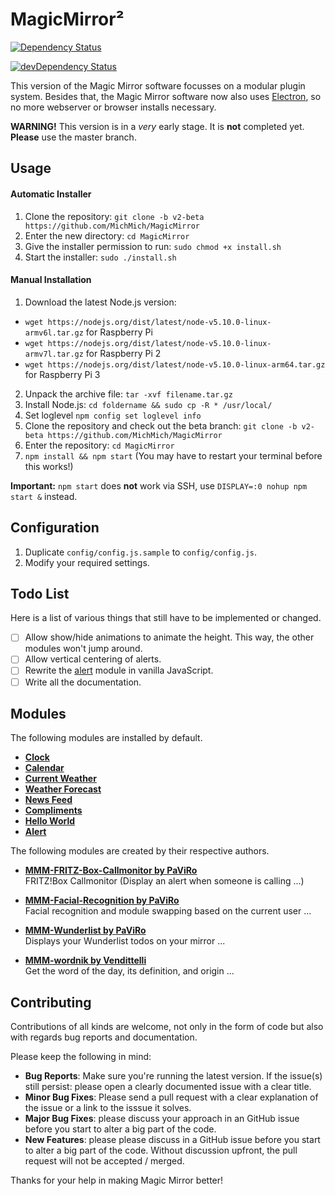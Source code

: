 # MagicMirror²

[![Dependency Status](https://david-dm.org/MichMich/MagicMirror/v2-beta.svg)](https://david-dm.org/MichMich/MagicMirror/v2-beta)

[![devDependency Status](https://david-dm.org/MichMich/MagicMirror/v2-beta/dev-status.svg)](https://david-dm.org/MichMich/MagicMirror/v2-beta#info=devDependencies)

This version of the Magic Mirror software focusses on a modular plugin system. Besides that, the Magic Mirror software now also uses [Electron](http://electron.atom.io/), so no more webserver or browser installs necessary.

**WARNING!** This version is in a *very* early stage. It is **not** completed yet. **Please** use the master branch.

## Usage 

#### Automatic Installer

1. Clone the repository: `git clone -b v2-beta https://github.com/MichMich/MagicMirror`
2. Enter the new directory: `cd MagicMirror`
3. Give the installer permission to run: `sudo chmod +x install.sh`
4. Start the installer: `sudo ./install.sh`


#### Manual Installation

1. Download the latest Node.js version:
  - `wget https://nodejs.org/dist/latest/node-v5.10.0-linux-armv6l.tar.gz` for Raspberry Pi
  - `wget https://nodejs.org/dist/latest/node-v5.10.0-linux-armv7l.tar.gz` for Raspberry Pi 2
  - `wget https://nodejs.org/dist/latest/node-v5.10.0-linux-arm64.tar.gz` for Raspberry Pi 3
2. Unpack the archive file: `tar -xvf filename.tar.gz`
3. Install Node.js: `cd foldername && sudo cp -R * /usr/local/`
4. Set loglevel `npm config set loglevel info`
5. Clone the repository and check out the beta branch: `git clone -b v2-beta https://github.com/MichMich/MagicMirror`
6. Enter the repository: `cd MagicMirror`
7. `npm install && npm start` (You may have to restart your terminal before this works!)

**Important:** `npm start` does **not** work via SSH, use `DISPLAY=:0 nohup npm start &` instead.

## Configuration

1. Duplicate `config/config.js.sample` to `config/config.js`.
2. Modify your required settings.

## Todo List

Here is a list of various things that still have to be implemented or changed.

- [ ] Allow show/hide animations to animate the height. This way, the other modules won't jump around.
- [ ] Allow vertical centering of alerts.
- [ ] Rewrite the [alert](modules/default/alert) module in vanilla JavaScript.
- [ ] Write all the documentation.

## Modules

The following modules are installed by default.

- [**Clock**](modules/default/clock)
- [**Calendar**](modules/default/calendar)
- [**Current Weather**](modules/default/currentweather)
- [**Weather Forecast**](modules/default/weatherforecast)
- [**News Feed**](modules/default/newsfeed)
- [**Compliments**](modules/default/compliments)
- [**Hello World**](modules/default/helloworld)
- [**Alert**](modules/default/alert)

The following modules are created by their respective authors.

- **[MMM-FRITZ-Box-Callmonitor by PaViRo](https://github.com/paviro/MMM-FRITZ-Box-Callmonitor)** <br> FRITZ!Box Callmonitor (Display an alert when someone is calling ...)

- **[MMM-Facial-Recognition by PaViRo](https://github.com/paviro/MMM-Facial-Recognition)** <br> Facial recognition and module swapping based on the current user ...

- **[MMM-Wunderlist by PaViRo](https://github.com/paviro/MMM-Wunderlist)** <br> Displays your Wunderlist todos on your mirror ...
 
- **[MMM-wordnik by Vendittelli](https://github.com/SVendittelli/MMM-wordnik)** <br> Get the word of the day, its definition, and origin ...

## Contributing

Contributions of all kinds are welcome, not only in the form of code but also with regards bug reports and documentation.

Please keep the following in mind:

- **Bug Reports**:  Make sure you're running the latest version. If the issue(s) still persist: please open a clearly documented issue with a clear title. 
- **Minor Bug Fixes**: Please send a pull request with a clear explanation of the issue or a link to the isssue it solves.
- **Major Bug Fixes**: please discuss your approach in an GitHub issue before you start to alter a big part of the code.
- **New Features**: please please discuss in a GitHub issue before you start to alter a big part of the code. Without discussion upfront, the pull request will not be accepted / merged.

Thanks for your help in making Magic Mirror better! 
